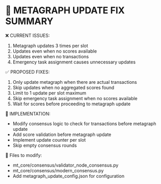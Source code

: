 
🔧 METAGRAPH UPDATE FIX SUMMARY
================================

❌ CURRENT ISSUES:
1. Metagraph updates 3 times per slot
2. Updates even when no scores available
3. Updates even when no transactions
4. Emergency task assignment causes unnecessary updates

✅ PROPOSED FIXES:
1. Only update metagraph when there are actual transactions
2. Skip updates when no aggregated scores found
3. Limit to 1 update per slot maximum
4. Skip emergency task assignment when no scores available
5. Wait for scores before proceeding to metagraph update

🎯 IMPLEMENTATION:
- Modify consensus logic to check for transactions before metagraph update
- Add score validation before metagraph update
- Implement update counter per slot
- Skip empty consensus rounds

📁 Files to modify:
- mt_core/consensus/validator_node_consensus.py
- mt_core/consensus/modern_consensus.py
- Add metagraph_update_config.json for configuration
